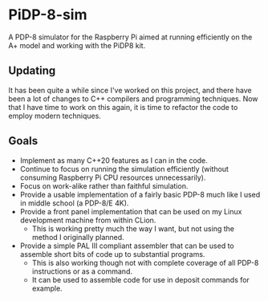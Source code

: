 # PiDP-8-sim
A PDP-8 simulator for the Raspberry Pi aimed at running efficiently on the A+ model and working with the PiDP8 kit.

## Updating

It has been quite a while since I've worked on this project, and there
have been a lot of changes to C++ compilers and programming techniques.
Now that I have time to work on this again, it is time to refactor
the code to employ modern techniques.

## Goals

* Implement as many C++20 features as I can in the code.
* Continue to focus on running the simulation efficiently (without consuming Raspberry Pi CPU resources unnecessarily).
* Focus on work-alike rather than faithful simulation. 
* Provide a usable implementation of a fairly basic PDP-8 much like I used in middle school (a PDP-8/E 4K).
* Provide a front panel implementation that can be used on my Linux development machine from within CLion.
  * This is working pretty much the way I want, but not using the method I originally planned. 
* Provide a simple PAL III compliant assembler that can be used to assemble short bits of code up to substantial programs.
  * This is also working though not with complete coverage of all PDP-8 instructions or as a command.
  * It can be used to assemble code for use in deposit commands for example.

